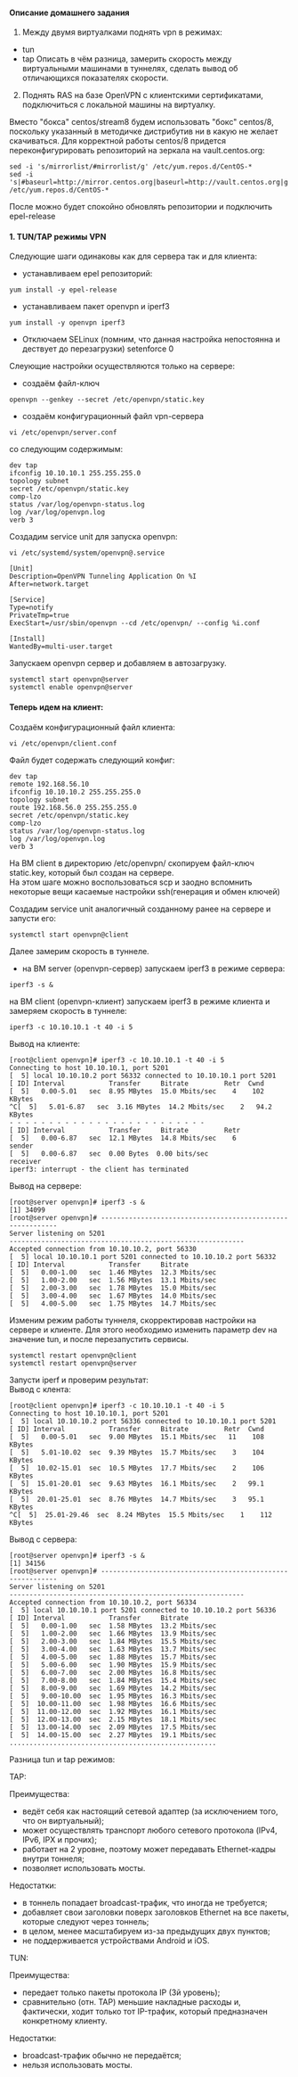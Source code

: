 #### Описание домашнего задания
1. Между двумя виртуалками поднять vpn в режимах:<br />
- tun
- tap
Описать в чём разница, замерить скорость между виртуальными машинами в туннелях, сделать вывод об отличающихся показателях скорости.<br />
2. Поднять RAS на базе OpenVPN с клиентскими сертификатами, подключиться с локальной машины на виртуалку.

Вместо "бокса" centos/stream8 будем использовать "бокс" centos/8, поскольку указанный в методичке дистрибутив ни в какую не желает скачиваться. Для корректной работы centos/8 придется переконфигурировать репозиторий на зеркала на vault.centos.org:
```
sed -i 's/mirrorlist/#mirrorlist/g' /etc/yum.repos.d/CentOS-*
sed -i 's|#baseurl=http://mirror.centos.org|baseurl=http://vault.centos.org|g' /etc/yum.repos.d/CentOS-*
```
После можно будет спокойно обновлять репозитории и подключить epel-release

#### 1. TUN/TAP режимы VPN

Следующие шаги одинаковы как для сервера так и для клиента:<br />
- устанавливаем epel репозиторий:
```
yum install -y epel-release
```
- устанавливаем пакет openvpn и iperf3
```
yum install -y openvpn iperf3
```
- Отключаем SELinux (помним, что данная настройка непостоянна и дествует до перезагрузки)
setenforce 0

Слеующие настройки осуществляются только на сервере:<br />
- создаём файл-ключ
```
openvpn --genkey --secret /etc/openvpn/static.key
```
- создаём конфигурационный файл vpn-сервера
```
vi /etc/openvpn/server.conf
```
со следующим содержимым:<br />
```
dev tap
ifconfig 10.10.10.1 255.255.255.0
topology subnet
secret /etc/openvpn/static.key
comp-lzo
status /var/log/openvpn-status.log
log /var/log/openvpn.log
verb 3
```
Создадим service unit для запуска openvpn:
```
vi /etc/systemd/system/openvpn@.service
```
```
[Unit]
Description=OpenVPN Tunneling Application On %I
After=network.target

[Service]
Type=notify
PrivateTmp=true
ExecStart=/usr/sbin/openvpn --cd /etc/openvpn/ --config %i.conf

[Install]
WantedBy=multi-user.target
```
Запускаем openvpn сервер и добавляем в автозагрузку.
```
systemctl start openvpn@server
systemctl enable openvpn@server
```

#### Теперь идем на клиент:

Создаём конфигурационный файл клиента:
```
vi /etc/openvpn/client.conf
```
Файл будет содержать следующий конфиг:
```
dev tap
remote 192.168.56.10
ifconfig 10.10.10.2 255.255.255.0
topology subnet
route 192.168.56.0 255.255.255.0
secret /etc/openvpn/static.key
comp-lzo
status /var/log/openvpn-status.log
log /var/log/openvpn.log
verb 3
```
На ВМ client в директорию /etc/openvpn/ скопируем файл-ключ static.key, который был создан на сервере.<br />
На этом шаге можно воспользоваться scp и заодно вспомнить некоторые вещи касаемые настройки ssh(генерация и обмен ключей)<br />

Создадим service unit аналогичный созданному ранее на сервере и запусти его:<br />
```
systemctl start openvpn@client
```
Далее замерим скорость в туннеле.<br />
- на ВМ server (openvpn-сервер) запускаем iperf3 в режиме сервера:<br />
```
iperf3 -s &
```
на ВМ client (openvpn-клиент) запускаем iperf3 в режиме клиента и замеряем скорость в туннеле:
```
iperf3 -c 10.10.10.1 -t 40 -i 5
```
Вывод на клиенте:<br />
```
[root@client openvpn]# iperf3 -c 10.10.10.1 -t 40 -i 5
Connecting to host 10.10.10.1, port 5201
[  5] local 10.10.10.2 port 56332 connected to 10.10.10.1 port 5201
[ ID] Interval           Transfer     Bitrate         Retr  Cwnd
[  5]   0.00-5.01   sec  8.95 MBytes  15.0 Mbits/sec    4    102 KBytes       
^C[  5]   5.01-6.87   sec  3.16 MBytes  14.2 Mbits/sec    2   94.2 KBytes       
- - - - - - - - - - - - - - - - - - - - - - - - -
[ ID] Interval           Transfer     Bitrate         Retr
[  5]   0.00-6.87   sec  12.1 MBytes  14.8 Mbits/sec    6             sender
[  5]   0.00-6.87   sec  0.00 Bytes  0.00 bits/sec                  receiver
iperf3: interrupt - the client has terminated
```
Вывод на сервере:<br />
```
[root@server openvpn]# iperf3 -s &
[1] 34099
[root@server openvpn]# -----------------------------------------------------------
Server listening on 5201
-----------------------------------------------------------
Accepted connection from 10.10.10.2, port 56330
[  5] local 10.10.10.1 port 5201 connected to 10.10.10.2 port 56332
[ ID] Interval           Transfer     Bitrate
[  5]   0.00-1.00   sec  1.46 MBytes  12.3 Mbits/sec                  
[  5]   1.00-2.00   sec  1.56 MBytes  13.1 Mbits/sec                  
[  5]   2.00-3.00   sec  1.78 MBytes  15.0 Mbits/sec                  
[  5]   3.00-4.00   sec  1.67 MBytes  14.0 Mbits/sec                  
[  5]   4.00-5.00   sec  1.75 MBytes  14.7 Mbits/sec                  
```

Изменим режим работы туннеля, скорректировав настройки на сервере и клиенте. Для этого необходимо изменить параметр dev на значение tun, и после перезапустить сервисы.
```
systemctl restart openvpn@client
systemctl restart openvpn@server
```
Запусти iperf и проверим результат:<br />
Вывод с клента:<br />
```
[root@client openvpn]# iperf3 -c 10.10.10.1 -t 40 -i 5
Connecting to host 10.10.10.1, port 5201
[  5] local 10.10.10.2 port 56336 connected to 10.10.10.1 port 5201
[ ID] Interval           Transfer     Bitrate         Retr  Cwnd
[  5]   0.00-5.01   sec  9.00 MBytes  15.1 Mbits/sec   11    108 KBytes       
[  5]   5.01-10.02  sec  9.39 MBytes  15.7 Mbits/sec    3    104 KBytes       
[  5]  10.02-15.01  sec  10.5 MBytes  17.7 Mbits/sec    2    106 KBytes       
[  5]  15.01-20.01  sec  9.63 MBytes  16.1 Mbits/sec    2   99.1 KBytes       
[  5]  20.01-25.01  sec  8.76 MBytes  14.7 Mbits/sec    3   95.1 KBytes       
^C[  5]  25.01-29.46  sec  8.24 MBytes  15.5 Mbits/sec    1    112 KBytes       
```

Вывод с сервера:
```
[root@server openvpn]# iperf3 -s &
[1] 34156
[root@server openvpn]# -----------------------------------------------------------
Server listening on 5201
-----------------------------------------------------------
Accepted connection from 10.10.10.2, port 56334
[  5] local 10.10.10.1 port 5201 connected to 10.10.10.2 port 56336
[ ID] Interval           Transfer     Bitrate
[  5]   0.00-1.00   sec  1.58 MBytes  13.2 Mbits/sec                  
[  5]   1.00-2.00   sec  1.66 MBytes  13.9 Mbits/sec                  
[  5]   2.00-3.00   sec  1.84 MBytes  15.5 Mbits/sec                  
[  5]   3.00-4.00   sec  1.63 MBytes  13.7 Mbits/sec                  
[  5]   4.00-5.00   sec  1.88 MBytes  15.7 Mbits/sec                  
[  5]   5.00-6.00   sec  1.90 MBytes  15.9 Mbits/sec                  
[  5]   6.00-7.00   sec  2.00 MBytes  16.8 Mbits/sec                  
[  5]   7.00-8.00   sec  1.84 MBytes  15.4 Mbits/sec                  
[  5]   8.00-9.00   sec  1.69 MBytes  14.2 Mbits/sec                  
[  5]   9.00-10.00  sec  1.95 MBytes  16.3 Mbits/sec                  
[  5]  10.00-11.00  sec  1.98 MBytes  16.6 Mbits/sec                  
[  5]  11.00-12.00  sec  1.92 MBytes  16.1 Mbits/sec                  
[  5]  12.00-13.00  sec  2.15 MBytes  18.1 Mbits/sec                  
[  5]  13.00-14.00  sec  2.09 MBytes  17.5 Mbits/sec                  
[  5]  14.00-15.00  sec  2.27 MBytes  19.1 Mbits/sec                  
....................................................
```

Разница tun и tap режимов:

TAP:

Преимущества:
- ведёт себя как настоящий сетевой адаптер (за исключением того, что он виртуальный);
- может осуществлять транспорт любого сетевого протокола (IPv4, IPv6, IPX и прочих);
- работает на 2 уровне, поэтому может передавать Ethernet-кадры внутри тоннеля;
- позволяет использовать мосты.

Недостатки:
- в тоннель попадает broadcast-трафик, что иногда не требуется;
- добавляет свои заголовки поверх заголовков Ethernet на все пакеты, которые следуют через тоннель;
- в целом, менее масштабируем из-за предыдущих двух пунктов;
- не поддерживается устройствами Android и iOS.

TUN:

Преимущества:
- передает только пакеты протокола IP (3й уровень);
- сравнительно (отн. TAP) меньшие накладные расходы и, фактически, ходит только тот IP-трафик, который предназначен конкретному клиенту.

Недостатки:
- broadcast-трафик обычно не передаётся;
- нельзя использовать мосты.
